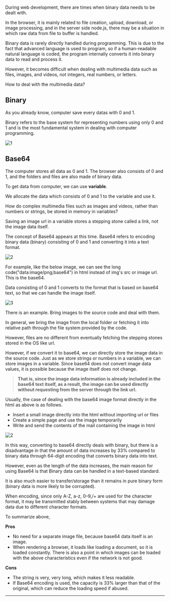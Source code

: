 During web development, there are times when binary data needs to be dealt with.

In the browser, it is mainly related to file creation, upload, download, or image processing, and in the server side node.js, there may be a situation in which raw data from file to buffer is handled.

Binary data is rarely directly handled during programming. This is due to the fact that advanced language is used to program, so if a human-readable natural language is coded, the program internally converts it into binary data to read and process it. 

However, it becomes difficult when dealing with multimedia data such as files, images, and videos, not integers, real numbers, or letters.

How to deal with the multimedia data?

## Binary
As you already know, computer save every datas with 0 and 1.

Binary refers to the base system for representing numbers using only 0 and 1 and is the most fundamental system in dealing with computer programming.

![1](https://github.com/jinscodes/Blog_nextJS/assets/87598134/ac7e2634-872b-4016-93d2-0fe0090e4f2b)

## Base64
The computer stores all data as 0 and 1. The browser also consists of 0 and 1, and the folders and files are also made of binary data.

To get data from computer, we can use **variable**.

We allocate the data which consists of 0 and 1 to the variable and use it.

How do complex multimedia files such as images and videos, rather than numbers or strings, be stored in memory in variables?

Saving an image url in a variable stores a stepping stone called a link, not the image data itself.

The concept of Base64 appears at this time. Base64 refers to encoding binary data (binary) consisting of 0 and 1 and converting it into a text format.

![2](https://github.com/jinscodes/Blog_nextJS/assets/87598134/ec8395da-7d8e-4fb5-afcc-34d2d61b784a)

For example, like the below image, we can see the long code("data:image/png;base64") in html instead of img's src or image url. This is the base64. 

Data consisting of 0 and 1 converts to the format that is based on base64 text, so that we can handle the image itself.

![3](https://github.com/jinscodes/Blog_nextJS/assets/87598134/117d2cd8-e13a-449e-9e18-71b1f54f71ac)

There is an example. Bring images to the source code and deal with them.

In general, we bring the image from the local folder or fetching it into relative path through the file system provided by the code.

However, files are no different from eventually fetching the stepping stones stored in the OS like url.

However, if we convert it to base64, we can directly store the image data in the source code. Just as we store strings or numbers in a variable, we can store images in a variable. Since base64 does not convert image data values, it is possible because the image itself does not change.

> **That is, since the image data information is already included in the base64 text itself, as a result, the image can be used directly without requesting from the server through the link url.** 

Usually, the case of dealing with the base64 image format directly in the html as above is as follows.

- Insert a small image directly into the html without importing url or files
- Create a simple page and use the image temporarily
- Write and send the contents of the mail containing the image in html

![2](https://github.com/jinscodes/Blog_nextJS/assets/87598134/2a886907-18e8-4d28-9b01-da8183945968)

In this way, converting to base64 directly deals with binary, but there is a disadvantage in that the amount of data increases by 33% compared to binary data through 64-digit encoding that converts binary data into text. 

However, even as the length of the data increases, the main reason for using Base64 is that Binary data can be handled in a text-based standard.

It is also much easier to transfer/storage than it remains in pure binary form (binary data is more likely to be corrupted).

When encoding, since only A-Z, a-z, 0–9,/+ are used for the character format, it may be transmitted stably between systems that may damage data due to different character formats.

To summarize above,

**Pros**
- No need for a separate image file, because base64 data itself is an image.
- When rendering a browser, it loads like loading a document, so it is loaded constantly. There is also a point in which images can be loaded with the above characteristics even if the network is not good.

**Cons**
- The string is very, very long, which makes it less readable.
- If Base64 encoding is used, the capacity is 33% larger than that of the original, which can reduce the loading speed if abused.

---
[](https://inpa.tistory.com/entry/JS-%F0%9F%93%9A-Base64-Blob-ArrayBuffer-File-%EB%8B%A4%EB%A3%A8%EA%B8%B0-%EC%A0%95%EB%A7%90-%EC%9D%B4%ED%95%B4%ED%95%98%EA%B8%B0-%EC%89%BD%EA%B2%8C-%EC%84%A4%EB%AA%85)

[](https://dev.to/ionic/converting-a-base64-string-to-a-blob-in-javascript-35kl)